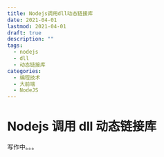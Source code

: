 ```yaml
---
title: Nodejs调用dll动态链接库
date: 2021-04-01
lastmod: 2021-04-01
draft: true
description: ""
tags:
  - nodejs
  - dll
  - 动态链接库
categories:
  - 编程技术
  - 大前端
  - NodeJS
---
```


# Nodejs 调用 dll 动态链接库

写作中。。。
